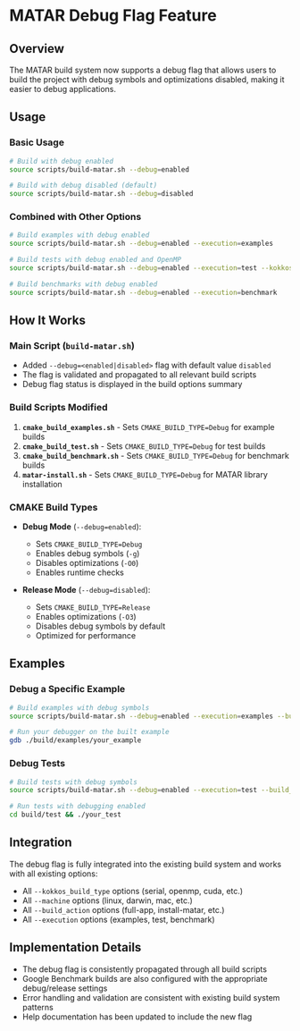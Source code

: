 # MATAR Debug Flag Feature

## Overview
The MATAR build system now supports a debug flag that allows users to build the project with debug symbols and optimizations disabled, making it easier to debug applications.

## Usage

### Basic Usage
```bash
# Build with debug enabled
source scripts/build-matar.sh --debug=enabled

# Build with debug disabled (default)
source scripts/build-matar.sh --debug=disabled
```

### Combined with Other Options
```bash
# Build examples with debug enabled
source scripts/build-matar.sh --debug=enabled --execution=examples

# Build tests with debug enabled and OpenMP
source scripts/build-matar.sh --debug=enabled --execution=test --kokkos_build_type=openmp

# Build benchmarks with debug enabled
source scripts/build-matar.sh --debug=enabled --execution=benchmark
```

## How It Works

### Main Script (`build-matar.sh`)
- Added `--debug=<enabled|disabled>` flag with default value `disabled`
- The flag is validated and propagated to all relevant build scripts
- Debug flag status is displayed in the build options summary

### Build Scripts Modified
1. **`cmake_build_examples.sh`** - Sets `CMAKE_BUILD_TYPE=Debug` for example builds
2. **`cmake_build_test.sh`** - Sets `CMAKE_BUILD_TYPE=Debug` for test builds  
3. **`cmake_build_benchmark.sh`** - Sets `CMAKE_BUILD_TYPE=Debug` for benchmark builds
4. **`matar-install.sh`** - Sets `CMAKE_BUILD_TYPE=Debug` for MATAR library installation

### CMAKE Build Types
- **Debug Mode** (`--debug=enabled`): 
  - Sets `CMAKE_BUILD_TYPE=Debug`
  - Enables debug symbols (`-g`)
  - Disables optimizations (`-O0`)
  - Enables runtime checks
  
- **Release Mode** (`--debug=disabled`):
  - Sets `CMAKE_BUILD_TYPE=Release`
  - Enables optimizations (`-O3`)
  - Disables debug symbols by default
  - Optimized for performance

## Examples

### Debug a Specific Example
```bash
# Build examples with debug symbols
source scripts/build-matar.sh --debug=enabled --execution=examples --build_action=full-app

# Run your debugger on the built example
gdb ./build/examples/your_example
```

### Debug Tests
```bash
# Build tests with debug symbols
source scripts/build-matar.sh --debug=enabled --execution=test --build_action=full-app

# Run tests with debugging enabled
cd build/test && ./your_test
```

## Integration
The debug flag is fully integrated into the existing build system and works with all existing options:
- All `--kokkos_build_type` options (serial, openmp, cuda, etc.)
- All `--machine` options (linux, darwin, mac, etc.)
- All `--build_action` options (full-app, install-matar, etc.)
- All `--execution` options (examples, test, benchmark)

## Implementation Details
- The debug flag is consistently propagated through all build scripts
- Google Benchmark builds are also configured with the appropriate debug/release settings
- Error handling and validation are consistent with existing build system patterns
- Help documentation has been updated to include the new flag
